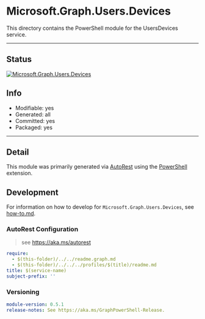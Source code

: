 <!-- region Generated -->
# Microsoft.Graph.Users.Devices
This directory contains the PowerShell module for the UsersDevices service.

---
## Status
[![Microsoft.Graph.Users.Devices](https://img.shields.io/powershellgallery/v/Microsoft.Graph.Users.Devices.svg?style=flat-square&label=Microsoft.Graph.Users.Devices "Microsoft.Graph.Users.Devices")](https://www.powershellgallery.com/packages/Microsoft.Graph.Users.Devices/)

## Info
- Modifiable: yes
- Generated: all
- Committed: yes
- Packaged: yes

---
## Detail
This module was primarily generated via [AutoRest](https://github.com/Azure/autorest) using the [PowerShell](https://github.com/Azure/autorest.powershell) extension.

## Development
For information on how to develop for `Microsoft.Graph.Users.Devices`, see [how-to.md](how-to.md).
<!-- endregion -->

### AutoRest Configuration

> see https://aka.ms/autorest

``` yaml
require:
  - $(this-folder)/../../readme.graph.md
  - $(this-folder)/../../../profiles/$(title)/readme.md
title: $(service-name)
subject-prefix: ''

```
### Versioning

``` yaml
module-version: 0.5.1
release-notes: See https://aka.ms/GraphPowerShell-Release.
```

